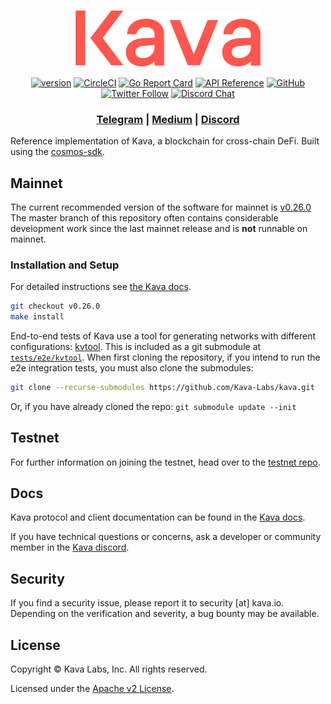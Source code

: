 <p align="center">
  <img src="./kava-logo.svg" width="300">
</p>

<div align="center">

[![version](https://img.shields.io/github/tag/kava-labs/kava.svg)](https://github.com/kava-labs/kava/releases/latest)
[![CircleCI](https://circleci.com/gh/Kava-Labs/kava/tree/master.svg?style=shield)](https://circleci.com/gh/Kava-Labs/kava/tree/master)
[![Go Report Card](https://goreportcard.com/badge/github.com/kava-labs/kava)](https://goreportcard.com/report/github.com/kava-labs/kava)
[![API Reference](https://godoc.org/github.com/Kava-Labs/kava?status.svg)](https://godoc.org/github.com/Kava-Labs/kava)
[![GitHub](https://img.shields.io/github/license/kava-labs/kava.svg)](https://github.com/Kava-Labs/kava/blob/master/LICENSE.md)
[![Twitter Follow](https://img.shields.io/twitter/follow/KAVA_CHAIN.svg?label=Follow&style=social)](https://twitter.com/KAVA_CHAIN)
[![Discord Chat](https://img.shields.io/discord/704389840614981673.svg)](https://discord.com/invite/kQzh3Uv)

</div>

<div align="center">

### [Telegram](https://t.me/kavalabs) | [Medium](https://medium.com/kava-labs) | [Discord](https://discord.gg/JJYnuCx)

</div>

Reference implementation of Kava, a blockchain for cross-chain DeFi. Built using the [cosmos-sdk](https://github.com/cosmos/cosmos-sdk).

## Mainnet

The current recommended version of the software for mainnet is [v0.26.0](https://github.com/Kava-Labs/kava/releases/tag/v0.26.0) The master branch of this repository often contains considerable development work since the last mainnet release and is __not__ runnable on mainnet.

### Installation and Setup
For detailed instructions see [the Kava docs](https://docs.kava.io/docs/nodes-and-validators/validator-node).

```bash
git checkout v0.26.0
make install
```

End-to-end tests of Kava use a tool for generating networks with different configurations: [kvtool](https://github.com/Kava-Labs/kvtool).
This is included as a git submodule at [`tests/e2e/kvtool`](tests/e2e/kvtool/).
When first cloning the repository, if you intend to run the e2e integration tests, you must also
clone the submodules:
```bash
git clone --recurse-submodules https://github.com/Kava-Labs/kava.git
```

Or, if you have already cloned the repo: `git submodule update --init`

## Testnet

For further information on joining the testnet, head over to the [testnet repo](https://github.com/Kava-Labs/kava-testnets).

## Docs

Kava protocol and client documentation can be found in the [Kava docs](https://docs.kava.io).

If you have technical questions or concerns, ask a developer or community member in the [Kava discord](https://discord.com/invite/kQzh3Uv).

## Security

If you find a security issue, please report it to security [at] kava.io. Depending on the verification and severity, a bug bounty may be available.

## License

Copyright © Kava Labs, Inc. All rights reserved.

Licensed under the [Apache v2 License](LICENSE.md).
